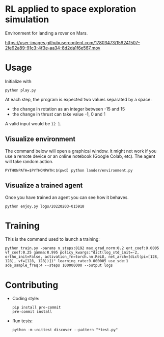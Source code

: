 # RL applied to space exploration simulation

Environment for landing a rover on Mars. 

https://user-images.githubusercontent.com/17803473/159241507-2fe92a89-91c3-4f3e-aa34-8d2da1f6e567.mov

# Usage

Initialize with

```shell
python play.py
```

At each step, the program is expected two values separated by a space:
 - the change in rotation as an integer between -15 and 15
 - the change in thrust can take value -1, 0 and 1

A valid input would be `12 1`.

## Visualize environment

The command below will open a graphical window. It might not work if you use
a remote device or an online notebook (Google Colab, etc). The agent will
take random action.

```shell
PYTHONPATH=$PYTHONPATH:$(pwd) python lander/environment.py
```

## Visualize a trained agent

Once you have trained an agent you can see how it behaves. 

```shell
python enjoy.py logs/20220203-015918
```

# Training

This is the command used to launch a training:

```shell
python train.py -params n_steps:8192 max_grad_norm:0.2 ent_coef:0.0005 vf_coef:0.25 gamma:0.995 policy_kwargs:"dict(log_std_init=-2, ortho_init=False, activation_fn=torch.nn.ReLU, net_arch=[dict(pi=[128, 128], vf=[128, 128])])" learning_rate:0.000005 use_sde:1 sde_sample_freq:4 --steps 100000000 --output logs
```

# Contributing

- Coding style:
    ```shell
    pip install pre-commit
    pre-commit install
    ```
- Run tests:
    ```shell
    python -m unittest discover --pattern "*test.py"
    ```
